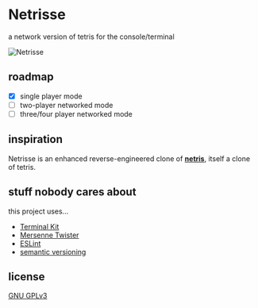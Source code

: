# Netrisse

a network version of tetris for the console/terminal

![Netrisse](https://user-images.githubusercontent.com/15326526/192656891-5b5fe96a-0ece-4730-a5a7-5b52dc750595.gif)

## roadmap

* [x] single player mode
* [ ] two-player networked mode
* [ ] three/four player networked mode

## inspiration

Netrisse is an enhanced reverse-engineered clone of __[netris](https://web.archive.org/web/20070215202226/http://portsmon.freebsd.org/portoverview.py?category=games&portname=netris)__, itself a clone of tetris.

## stuff nobody cares about

this project uses...

* [Terminal Kit](https://github.com/cronvel/terminal-kit)
* [Mersenne Twister](https://github.com/boo1ean/mersenne-twister)
* [ESLint](https://github.com/eslint/eslint)
* [semantic versioning](https://semver.org/)

## license

[GNU GPLv3](https://www.gnu.org/licenses/gpl-3.0.en.html)
